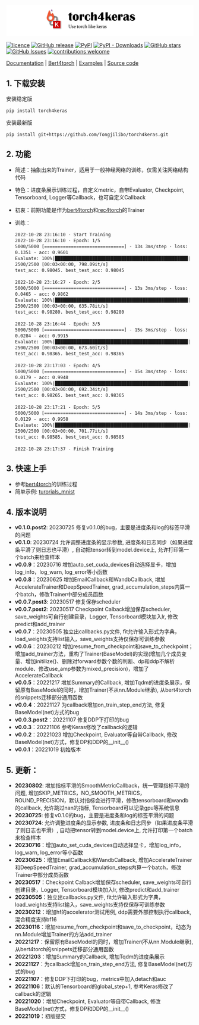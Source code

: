 ![torch4keras](https://github.com/Tongjilibo/torch4keras/blob/master/docs/pics/torch4keras.png)


[![licence](https://img.shields.io/github/license/Tongjilibo/torch4keras.svg?maxAge=3600)](https://github.com/Tongjilibo/torch4keras/blob/master/LICENSE) 
[![GitHub release](https://img.shields.io/github/release/Tongjilibo/torch4keras.svg?maxAge=3600)](https://github.com/Tongjilibo/torch4keras/releases) 
[![PyPI](https://img.shields.io/pypi/v/torch4keras?label=pypi%20package)](https://pypi.org/project/torch4keras/) 
[![PyPI - Downloads](https://img.shields.io/pypi/dm/torch4keras)](https://pypistats.org/packages/torch4keras)
[![GitHub stars](https://img.shields.io/github/stars/Tongjilibo/torch4keras?style=social)](https://github.com/Tongjilibo/torch4keras)
[![GitHub Issues](https://img.shields.io/github/issues/Tongjilibo/torch4keras.svg)](https://github.com/Tongjilibo/torch4keras/issues)
[![contributions welcome](https://img.shields.io/badge/contributions-welcome-brightgreen.svg?style=flat)](https://github.com/Tongjilibo/torch4keras/issues)

[Documentation](https://torch4keras.readthedocs.io) |
[Bert4torch](https://github.com/Tongjilibo/bert4torch) |
[Examples](https://github.com/Tongjilibo/torch4keras/blob/master/examples) |
[Source code](https://github.com/Tongjilibo/torch4keras)

## 1. 下载安装
安装稳定版
```shell
pip install torch4keras
```
安装最新版
```shell
pip install git+https://github.com/Tongjilibo/torch4keras.git
```

## 2. 功能
- 简述：抽象出来的Trainer，适用于一般神经网络的训练，仅需关注网络结构代码
- 特色：进度条展示训练过程，自定义metric，自带Evaluator, Checkpoint, Tensorboard, Logger等Callback，也可自定义Callback
- 初衷：前期功能是作为[bert4torch](https://github.com/Tongjilibo/bert4torch)和[rec4torch](https://github.com/Tongjilibo/rec4torch)的Trainer
- 训练：

    ```text
    2022-10-28 23:16:10 - Start Training
    2022-10-28 23:16:10 - Epoch: 1/5
    5000/5000 [==============================] - 13s 3ms/step - loss: 0.1351 - acc: 0.9601
    Evaluate: 100%|██████████████████████████████████████████████████| 2500/2500 [00:03<00:00, 798.09it/s] 
    test_acc: 0.98045. best_test_acc: 0.98045

    2022-10-28 23:16:27 - Epoch: 2/5
    5000/5000 [==============================] - 13s 3ms/step - loss: 0.0465 - acc: 0.9862
    Evaluate: 100%|██████████████████████████████████████████████████| 2500/2500 [00:03<00:00, 635.78it/s] 
    test_acc: 0.98280. best_test_acc: 0.98280

    2022-10-28 23:16:44 - Epoch: 3/5
    5000/5000 [==============================] - 15s 3ms/step - loss: 0.0284 - acc: 0.9915
    Evaluate: 100%|██████████████████████████████████████████████████| 2500/2500 [00:03<00:00, 673.60it/s] 
    test_acc: 0.98365. best_test_acc: 0.98365

    2022-10-28 23:17:03 - Epoch: 4/5
    5000/5000 [==============================] - 15s 3ms/step - loss: 0.0179 - acc: 0.9948
    Evaluate: 100%|██████████████████████████████████████████████████| 2500/2500 [00:03<00:00, 692.34it/s] 
    test_acc: 0.98265. best_test_acc: 0.98365

    2022-10-28 23:17:21 - Epoch: 5/5
    5000/5000 [==============================] - 14s 3ms/step - loss: 0.0129 - acc: 0.9958
    Evaluate: 100%|██████████████████████████████████████████████████| 2500/2500 [00:03<00:00, 701.77it/s] 
    test_acc: 0.98585. best_test_acc: 0.98585

    2022-10-28 23:17:37 - Finish Training
    ```

## 3. 快速上手
- 参考[bert4torch](https://github.com/Tongjilibo/bert4torch)的训练过程
- 简单示例: [turorials_mnist](https://github.com/Tongjilibo/torch4keras/blob/master/examples/turorials_mnist.py)

## 4. 版本说明
- **v0.1.0.post2**: 20230725 修复v0.1.0的bug，主要是进度条和log的标签平滑的问题
- **v0.1.0**: 20230724 允许调整进度条的显示参数, 进度条和日志同步（如果进度条平滑了则日志也平滑）, 自动把tensor转到model.device上, 允许打印第一个batch来检查样本
- **v0.0.9**：20230716 增加auto_set_cuda_devices自动选择显卡，增加log_info，log_warn, log_error等小函数
- **v0.0.8**：20230625 增加EmailCallback和WandbCallback, 增加AccelerateTrainer和DeepSpeedTrainer, grad_accumulation_steps内算一个batch，修改Trainer中部分成员函数
- **v0.0.7.post3**: 20230517 修复保存scheduler
- **v0.0.7.post2**: 20230517 Checkpoint Calback增加保存scheduler, save_weights可自行创建目录，Logger, Tensorboard模块加入lr, 修改predict和add_trainer
- **v0.0.7**：20230505 独立出callbacks.py文件, fit允许输入形式为字典，load_weights支持list输入，save_weights支持仅保存可训练参数
- **v0.0.6**：20230212 增加resume_from_checkpoint和save_to_checkpoint；增加add_trainer方法，重构了Trainer(BaseModel)的实现(增加几个成员变量、增加initilize()、删除对forward参数个数的判断、dp和ddp不解析module、修改use_amp参数为mixed_precision)，增加了AccelerateCallback
- **v0.0.5**：20221217 增加Summary的Callback, 增加Tqdm的进度条展示，保留原有BaseModel的同时，增加Trainer(不从nn.Module继承), 从bert4torch的snippets迁移部分通用函数
- **v0.0.4**：20221127 为callback增加on_train_step_end方法, 修复BaseModel(net)方式的bug
- **v0.0.3.post2**：20221107 修复DDP下打印的bug
- **v0.0.3**：20221106 参考Keras修改了callback的逻辑
- **v0.0.2**：20221023 增加Checkpoint, Evaluator等自带Callback, 修改BaseModel(net)方式，修复DP和DDP的__init__()
- **v0.0.1**：20221019 初始版本

## 5. 更新：
- **20230802**: 增加指标平滑的SmoothMetricCallback，统一管理指标平滑的问题, 增加SKIP_METRICS，NO_SMOOTH_METRICS，ROUND_PRECISION，默认对指标会进行平滑，修改tensorboard和wandb的callback, 允许跳过nan的指标, Tensorboard可以记录gpu等系统信息
- **20230725**: 修复v0.1.0的bug，主要是进度条和log的标签平滑的问题
- **20230724**: 允许调整进度条的显示参数, 进度条和日志同步（如果进度条平滑了则日志也平滑）, 自动把tensor转到model.device上, 允许打印第一个batch来检查样本
- **20230716**：增加auto_set_cuda_devices自动选择显卡，增加log_info，log_warn, log_error等小函数
- **20230625**：增加EmailCallback和WandbCallback, 增加AccelerateTrainer和DeepSpeedTrainer, grad_accumulation_steps内算一个batch，修改Trainer中部分成员函数
- **20230517**：Checkpoint Calback增加保存scheduler, save_weights可自行创建目录，Logger, Tensorboard模块加入lr, 修改predict和add_trainer
- **20230505**：独立出callbacks.py文件, fit允许输入形式为字典，load_weights支持list输入，save_weights支持仅保存可训练参数
- **20230212**：增加hf的accelerator测试用例, ddp需要外部控制执行callback, 混合精度支持bf16
- **20230116**：增加resume_from_checkpoint和save_to_checkpoint，动态为nn.Module增加Trainer的方法add_trainer
- **20221217**：保留原有BaseModel的同时，增加Trainer(不从nn.Module继承), 从bert4torch的snippets迁移部分通用函数
- **20221203**：增加Summary的Callback, 增加Tqdm的进度条展示
- **20221127**：为callback增加on_train_step_end方法, 修复BaseModel(net)方式的bug
- **20221107**：修复DDP下打印的bug，metrics中加入detach和auc
- **20221106**：默认的Tensorboard的global_step+1, 参考Keras修改了callback的逻辑
- **20221020**：增加Checkpoint, Evaluator等自带Callback, 修改BaseModel(net)方式，修复DP和DDP的__init__()
- **20221019**：初版提交
